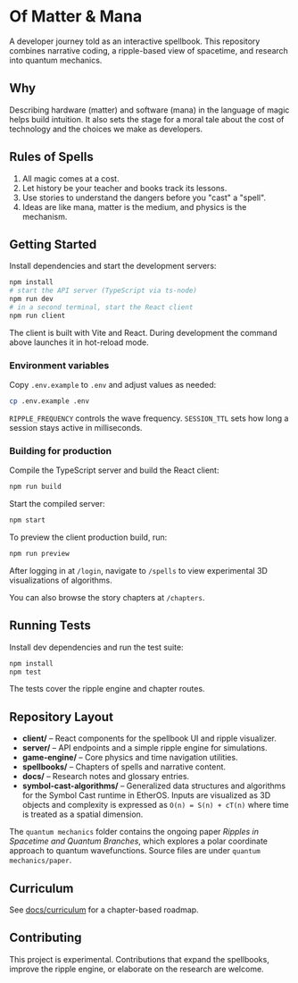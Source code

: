 # Of Matter & Mana

A developer journey told as an interactive spellbook. This repository combines narrative coding, a ripple-based view of spacetime, and research into quantum mechanics.

## Why
Describing hardware (matter) and software (mana) in the language of magic helps build intuition. It also sets the stage for a moral tale about the cost of technology and the choices we make as developers.

## Rules of Spells
1. All magic comes at a cost.
2. Let history be your teacher and books track its lessons.
3. Use stories to understand the dangers before you "cast" a "spell".
4. Ideas are like mana, matter is the medium, and physics is the mechanism.

## Getting Started
Install dependencies and start the development servers:

```bash
npm install
# start the API server (TypeScript via ts-node)
npm run dev
# in a second terminal, start the React client
npm run client
```

The client is built with Vite and React. During development the command above launches it in hot-reload mode.

### Environment variables

Copy `.env.example` to `.env` and adjust values as needed:

```bash
cp .env.example .env
```

`RIPPLE_FREQUENCY` controls the wave frequency. `SESSION_TTL` sets how long a session stays active in milliseconds.

### Building for production

Compile the TypeScript server and build the React client:

```bash
npm run build
```
Start the compiled server:

```bash
npm start
```

To preview the client production build, run:

```bash
npm run preview
```

After logging in at `/login`, navigate to `/spells` to view experimental 3D visualizations of algorithms.

You can also browse the story chapters at `/chapters`.

## Running Tests
Install dev dependencies and run the test suite:

```bash
npm install
npm test
```

The tests cover the ripple engine and chapter routes.


## Repository Layout
- **client/** – React components for the spellbook UI and ripple visualizer.
- **server/** – API endpoints and a simple ripple engine for simulations.
- **game-engine/** – Core physics and time navigation utilities.
- **spellbooks/** – Chapters of spells and narrative content.
- **docs/** – Research notes and glossary entries.
- **symbol-cast-algorithms/** – Generalized data structures and algorithms for
  the Symbol Cast runtime in EtherOS. Inputs are visualized as 3D objects and
  complexity is expressed as `O(n) = S(n) + cT(n)` where time is treated as a
  spatial dimension.

The `quantum mechanics` folder contains the ongoing paper *Ripples in Spacetime and Quantum Branches*, which explores a polar coordinate approach to quantum wavefunctions. Source files are under `quantum mechanics/paper`.

## Curriculum
See [docs/curriculum](docs/curriculum/README.md) for a chapter-based roadmap.

## Contributing
This project is experimental. Contributions that expand the spellbooks, improve the ripple engine, or elaborate on the research are welcome.
